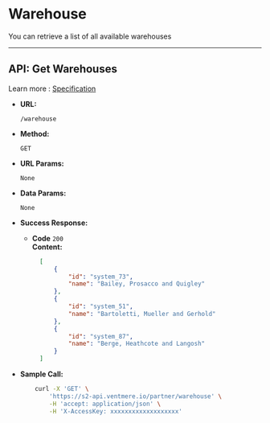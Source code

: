 # Warehouse

You can retrieve a list of all available warehouses

---

## API: Get Warehouses

Learn more : [Specification](https://s2-api.ventmere.io/swagger-ui/#/partner/get_warehouses)

* **URL:**

    `/warehouse`

* **Method:**

    `GET`

* **URL Params:**

    `None`

* **Data Params:**

    `None`

* **Success Response:**

    * **Code** `200` <br />
      **Content:**
      ```json
        [
            {
                "id": "system_73",
                "name": "Bailey, Prosacco and Quigley"
            },
            {
                "id": "system_51",
                "name": "Bartoletti, Mueller and Gerhold"
            },
            {
                "id": "system_87",
                "name": "Berge, Heathcote and Langosh"
            }
        ]
      ```

* **Sample Call:**
    ```sh
        curl -X 'GET' \
            'https://s2-api.ventmere.io/partner/warehouse' \
            -H 'accept: application/json' \
            -H 'X-AccessKey: xxxxxxxxxxxxxxxxxxx'
    ```